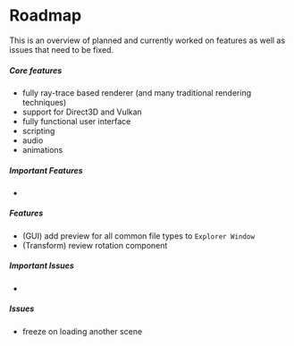 # Roadmap
This is an overview of planned and currently worked on features as well as issues that need to be fixed. 
##### Core features
+ fully ray-trace based renderer (and many traditional rendering techniques)
+ support for Direct3D and Vulkan
+ fully functional user interface
+ scripting
+ audio
+ animations

##### Important Features
+

##### Features
+ (GUI) add preview for all common file types to ```Explorer Window``` 
+ (Transform) review rotation component

##### Important Issues
+ 

##### Issues
+ freeze on loading another scene


